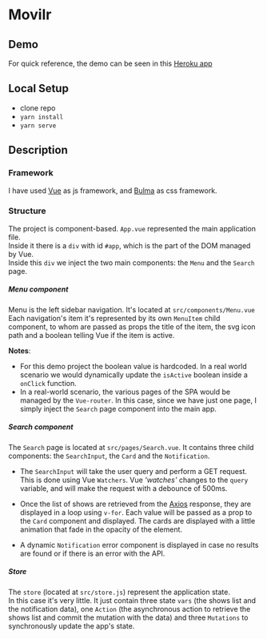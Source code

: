 # Movilr

## Demo

For quick reference, the demo can be seen in this [Heroku app](https://movilr.herokuapp.com/)

## Local Setup

- clone repo
- `yarn install`
- `yarn serve`


## Description

### Framework

I have used [Vue](https://vuejs.org/) as js framework, and [Bulma](https://bulma.io/) as css framework.

### Structure

The project is component-based.
`App.vue` represented the main application file.<br/>
Inside it there is a `div` with id `#app`, which is the part of the DOM managed by Vue. <br/>
Inside this `div` we inject the two main components: the `Menu` and the `Search` page.

##### Menu component

Menu is the left sidebar navigation. It's located at `src/components/Menu.vue` <br/>
Each navigation's item it's represented by its own `MenuItem` child component, to whom are passed as props the title of the item, the svg icon path and a boolean telling Vue if the item is active.

**Notes**: 
- For this demo project the boolean value is hardcoded. In a real world scenario we would dynamically update the `isActive` boolean inside a `onClick` function.
- In a real-world scenario, the various pages of the SPA would be managed by the `Vue-router`. In this case, since we have just one page, I simply inject the `Search` page component into the main app.


##### Search component

The `Search` page is located at `src/pages/Search.vue`. It contains three child components: the `SearchInput`, the `Card` and the `Notification`.

- The `SearchInput` will take the user query and perform a GET request.
This is done using Vue `Watchers`. Vue _'watches'_ changes to the `query` variable, and will make the request with a debounce of 500ms.

- Once the list of shows are retrieved from the [Axios](https://github.com/axios/axios) response, they are displayed in a loop using `v-for`. Each value will be passed as a prop to the `Card` component and displayed.
The cards are displayed with a little animation that fade in the opacity of the element.

- A dynamic `Notification` error component is displayed in case no results are found or if there is an error with the API.

##### Store

The `store` (located at `src/store.js`) represent the application state. <br/>
In this case it's very little. It just contain three state `vars` (the shows list and the notification data), one `Action` (the asynchronous action to retrieve the shows list and commit the mutation with the data) and three `Mutations` to synchronously update the app's state.



